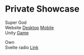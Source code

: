 # Private Showcase
Super God<br>
Website
[Desktop](https://raw.githubusercontent.com/LTeemu/LTeemu/main/images/supergod_desktop.png)
[Mobile](https://raw.githubusercontent.com/LTeemu/LTeemu/main/images/supergod_mobile.png)<br>
Unity
[Game](https://github.com/LTeemu/LTeemu/blob/main/video/RallyRacing.gif)

Own<br>
Svelte radio [Link](https://teemul-svelteradio.vercel.app)
